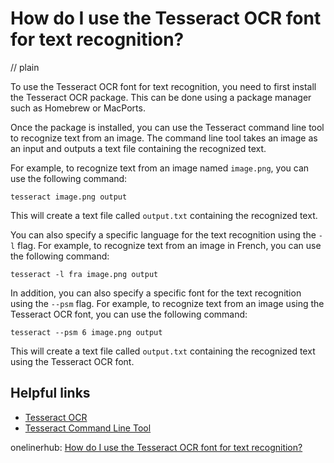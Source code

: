 # How do I use the Tesseract OCR font for text recognition?
// plain

To use the Tesseract OCR font for text recognition, you need to first install the Tesseract OCR package. This can be done using a package manager such as Homebrew or MacPorts.

Once the package is installed, you can use the Tesseract command line tool to recognize text from an image. The command line tool takes an image as an input and outputs a text file containing the recognized text.

For example, to recognize text from an image named `image.png`, you can use the following command:

```
tesseract image.png output
```

This will create a text file called `output.txt` containing the recognized text.

You can also specify a specific language for the text recognition using the `-l` flag. For example, to recognize text from an image in French, you can use the following command:

```
tesseract -l fra image.png output
```

In addition, you can also specify a specific font for the text recognition using the `--psm` flag. For example, to recognize text from an image using the Tesseract OCR font, you can use the following command:

```
tesseract --psm 6 image.png output
```

This will create a text file called `output.txt` containing the recognized text using the Tesseract OCR font.

## Helpful links

- [Tesseract OCR](https://github.com/tesseract-ocr/tesseract)
- [Tesseract Command Line Tool](https://github.com/tesseract-ocr/tesseract/wiki/Command-Line-Usage)

onelinerhub: [How do I use the Tesseract OCR font for text recognition?](https://onelinerhub.com/tesseract-ocr/how-do-i-use-the-tesseract-ocr-font-for-text-recognition)